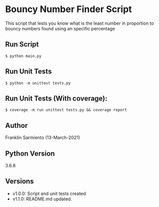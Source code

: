 # Bouncy Number Finder Script
This script that lests you know what is the least number in proportion to bouncy numbers found using an specific percentage

## Run Script
```shell
$ python main.py
```

## Run Unit Tests
```shell
$ python -m unittest tests.py
```

## Run Unit Tests (With coverage):
```shell
$ coverage -m run unittest tests.py && coverage report
```

## Author
Franklin Sarmiento (13-March-2021)

## Python Version
3.6.8

## Versions
- v1.0.0: Script and unit tests created
- v1.1.0: README.md updated.

